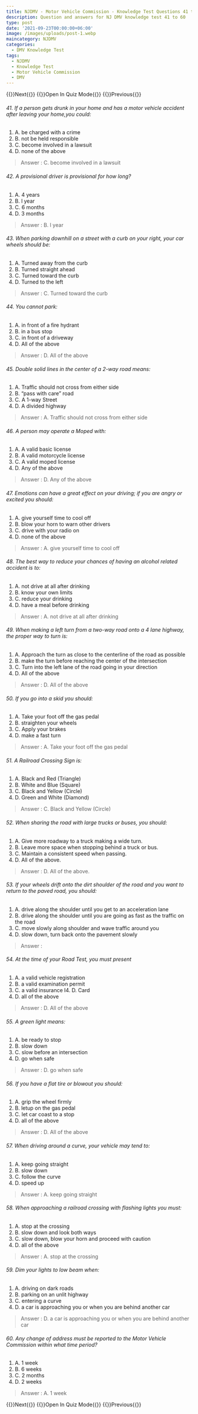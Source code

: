 ```yaml
---
title: NJDMV - Motor Vehicle Commission - Knowledge Test Questions 41 to 60
description: Question and answers for NJ DMV knowledge test 41 to 60
type: post
date: '2021-09-23T00:00:00+06:00'
image: /images/uploads/post-1.webp
maincategory: NJDMV
categories:
  - DMV Knowledge Test
tags:
  - NJDMV
  - Knowledge Test
  - Motor Vehicle Commission
  - DMV
---
```

{{<prevbutton linksrc="njmvc-motor-vehicle-commission-knowledge-test-4/" >}}Next{{</prevbutton >}}
{{<quizbutton linksrc="../../quiz/njmvc-motor-vehicle-commission-knowledge-quiz3/" >}}Open In Quiz Mode{{</quizbutton >}}
{{<prevbutton linksrc="njmvc-motor-vehicle-commission-knowledge-test-2/" >}}Previous{{</prevbutton >}}

###### 41. If a person gets drunk in your home and has a motor vehicle accident after leaving your home,you could:
1.  A. be charged with a crime
2.  B. not be held responsible
3.  C. become involved in a lawsuit
4.  D. none of the above

> Answer : C. become involved in a lawsuit

###### 42. A provisional driver is provisional for how long?
1.  A. 4 years
2.  B. l year
3.  C. 6 months
4.  D. 3 months

> Answer : B. l year

###### 43. When parking downhill on a street with a curb on your right, your car wheels should be:
1.  A. Turned away from the curb
2.  B. Turned straight ahead
3.  C. Turned toward the curb
4.  D. Turned to the left

> Answer : C. Turned toward the curb

###### 44. You cannot park:
1.  A. in front of a fire hydrant
2.  B. in a bus stop
3.  C. in front of a driveway
4.  D. All of the above

> Answer : D. All of the above

###### 45. Double solid lines in the center of a 2-way road means:
1.  A. Traffic should not cross from either side
2.  B. “pass with care” road
3.  C. A 1-way Street
4.  D. A divided highway

> Answer : A. Traffic should not cross from either side

###### 46. A person may operate a Moped with:
1.  A. A valid basic license
2.  B. A valid motorcycle license
3.  C. A valid moped license
4.  D. Any of the above

> Answer : D. Any of the above

###### 47. Emotions can have a great effect on your driving; if you are angry or excited you should:
1.  A. give yourself time to cool off
2.  B. blow your horn to warn other drivers
3.  C. drive with your radio on
4.  D. none of the above

> Answer : A. give yourself time to cool off

###### 48. The best way to reduce your chances of having an alcohol related accident is to:
1.  A. not drive at all after drinking
2.  B. know your own limits
3.  C. reduce your drinking
4.  D. have a meal before drinking

> Answer : A. not drive at all after drinking

###### 49. When making a left turn from a two-way road onto a 4 lane highway, the proper way to turn is:
1.  A. Approach the turn as close to the centerline of the road as possible
2.  B. make the turn before reaching the center of the intersection
3.  C. Turn into the left lane of the road going in your direction
4.  D. All of the above

> Answer : D. All of the above

###### 50. If you go into a skid you should:
1.  A. Take your foot off the gas pedal
2.  B. straighten your wheels
3.  C. Apply your brakes
4.  D. make a fast turn

> Answer : A. Take your foot off the gas pedal

###### 51. A Railroad Crossing Sign is:
1.  A.  Black and Red (Triangle)
2.  B.  White and Blue (Square)
3.  C.  Black and Yellow (Circle)
4.  D.  Green and White (Diamond)

> Answer : C.  Black and Yellow (Circle)

###### 52. When sharing the road with large trucks or buses, you should:
1.  A.  Give more roadway to a truck making a wide turn.
2.  B.  Leave more space when stopping behind a truck or bus.
3.  C.  Maintain a consistent speed when passing.
4.  D.  All of the above.

> Answer : D.  All of the above.

###### 53. If your wheels drift onto the dirt shoulder of the road and you want to return to the paved road, you should:
1.  A.  drive along the shoulder until you get to an acceleration lane
2.  B.  drive along the shoulder until you are going as fast as the traffic on the road
3.  C.  move slowly along shoulder and wave traffic around you
4.  D.  slow down, turn back onto the pavement slowly
 
> Answer : 

###### 54. At the time of your Road Test, you must present
1.  A.  a valid vehicle registration
2.  B.  a valid examination permit
3.  C.  a valid insurance I4.  D. Card
4.  D.  all of the above

> Answer : D.  All of the above

###### 55. A green light means:
1.  A.  be ready to stop
2.  B.  slow down
3.  C.  slow before an intersection
4.  D.  go when safe

> Answer : D.  go when safe

###### 56. If you have a flat tire or blowout you should:
1.  A.  grip the wheel firmly
2.  B.  letup on the gas pedal
3.  C.  let car coast to a stop
4.  D.  all of the above

> Answer : D.  All of the above 

###### 57. When driving around a curve, your vehicle may tend to:
1.  A.  keep going straight
2.  B.  slow down
3.  C.  follow the curve
4.  D.  speed up

> Answer : A.  keep going straight
 
###### 58. When approaching a railroad crossing with flashing lights you must:
1.  A.  stop at the crossing
2.  B.  slow down and look both ways
3.  C.  slow down, blow your horn and proceed with caution
4.  D.  all of the above

> Answer : A.  stop at the crossing 

###### 59. Dim your lights to low beam when:
1.  A.  driving on dark roads
2.  B.  parking on an unlit highway
3.  C.  entering a curve
4.  D.  a car is approaching you or when you are behind another car

> Answer : D.  a car is approaching you or when you are behind another car

###### 60. Any change of address must be reported to the Motor Vehicle Commission within what time period?
1.  A.  1 week
2.  B.  6 weeks
3.  C.  2 months
4.  D.  2 weeks

> Answer : A.  1 week

{{<prevbutton linksrc="njmvc-motor-vehicle-commission-knowledge-test-4/" >}}Next{{</prevbutton >}}
{{<quizbutton linksrc="../../quiz/njmvc-motor-vehicle-commission-knowledge-quiz3/" >}}Open In Quiz Mode{{</quizbutton >}}
{{<prevbutton linksrc="njmvc-motor-vehicle-commission-knowledge-test-2/" >}}Previous{{</prevbutton >}}